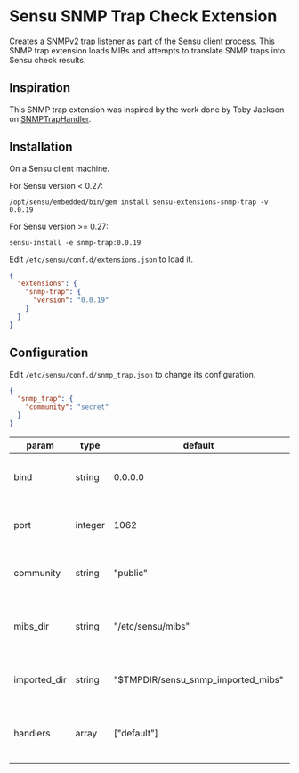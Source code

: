 # Sensu SNMP Trap Check Extension

Creates a SNMPv2 trap listener as part of the Sensu client process.
This SNMP trap extension loads MIBs and attempts to translate SNMP
traps into Sensu check results.

## Inspiration

This SNMP trap extension was inspired by the work done by Toby Jackson
on [SNMPTrapHandler](https://github.com/warmfusion/sensu-extension-snmptrap).

## Installation

On a Sensu client machine.

For Sensu version < 0.27:

```
/opt/sensu/embedded/bin/gem install sensu-extensions-snmp-trap -v 0.0.19
```

For Sensu version >= 0.27:

```
sensu-install -e snmp-trap:0.0.19
```

Edit `/etc/sensu/conf.d/extensions.json` to load it.

``` json
{
  "extensions": {
    "snmp-trap": {
      "version": "0.0.19"
    }
  }
}
```

## Configuration

Edit `/etc/sensu/conf.d/snmp_trap.json` to change its configuration.

``` json
{
  "snmp_trap": {
    "community": "secret"
  }
}
```

|param|type|default|description|
|----|----|----|---|
|bind|string|0.0.0.0|IP to bind the SNMP trap listener to|
|port|integer|1062|Port to bind the SNMP trap listener to|
|community|string|"public"|SNMP community string to use|
|mibs_dir|string|"/etc/sensu/mibs"|MIBs directory to import and load MIBs from|
|imported_dir|string|"$TMPDIR/sensu_snmp_imported_mibs"|Directory to store imported MIB data in|
|handlers|array|["default"]|Handlers to specify in Sensu check results|
